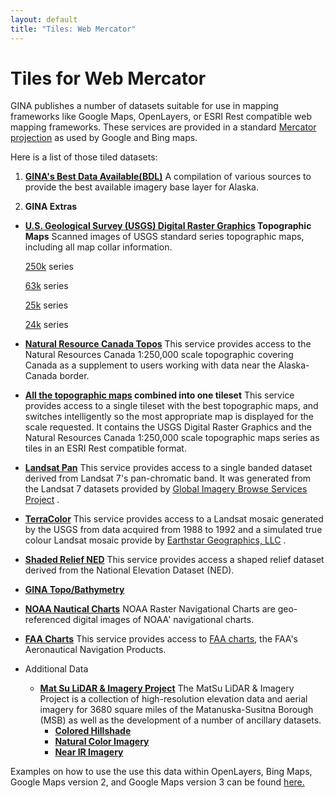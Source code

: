 ```yaml
---
layout: default
title: "Tiles: Web Mercator"
---
```


Tiles for Web Mercator
======================

GINA publishes a number of datasets suitable for use in mapping frameworks like Google Maps, OpenLayers, or ESRI Rest compatible web mapping frameworks. These services are provided in a standard [Mercator projection](http://en.wikipedia.org/wiki/Mercator_projection) as used by Google and Bing maps.

Here is a list of those tiled datasets:

1. **[GINA's Best Data Available(BDL)](web_bdl.html)**
    A compilation of various sources to provide the best available imagery base layer for Alaska.

2. **GINA Extras**

-   **[U.S. Geological Survey (USGS) Digital Raster Graphics](http://topomaps.usgs.gov/drg/) Topographic Maps**
    Scanned images of USGS standard series topographic maps, including all map collar information.

      [250k](web_250k_drg.html) series

      [63k](web_63k_drg.html) series

      [25k](web_25k_drg.html) series

      [24k](web_24k_drg.html) series

-   **[Natural Resource Canada Topos](web_nrcan_topo.html)**
      This service provides access to the Natural Resources Canada 1:250,000 scale topographic covering Canada as a supplement to users working with data near the Alaska-Canada border.

-   **[All the topographic maps](web_drg.html) combined into one tileset**
      This service provides access to a single tileset with the best topographic maps, and switches intelligently so the most appropriate map is displayed for the scale requested. It contains the USGS Digital Raster Graphics and the Natural Resources Canada 1:250,000 scale topographic maps series as tiles in an ESRI Rest compatible format.

-   **[Landsat Pan](web_landsat_pan.html)**
      This service provides access to a single banded dataset derived from Landsat 7's pan-chromatic band. It was generated from the Landsat 7 datasets provided by [Global Imagery Browse Services Project](https://wiki.earthdata.nasa.gov/display/GIBS) .

-   **[TerraColor](web_terracolor.html)**
      This service provides access to a Landsat mosaic generated by the USGS from data acquired from 1988 to 1992 and a simulated true colour Landsat mosaic provide by [Earthstar Geographics, LLC](http://terracolor.net) .

-   **[Shaded Relief NED](web_ned.html)**
      This service provides access a shaped relief dataset derived from the National Elevation Dataset (NED).

-   **[GINA Topo/Bathymetry](http://www.gina.alaska.edu/data/gtopo-dem-bathymetry)**

-   **[NOAA Nautical Charts](web_noaa_charts.html)**
      NOAA Raster Navigational Charts are geo-referenced digital images of NOAA' navigational charts.

-   **[FAA Charts](web_faa_charts.html)**
      This service provides access to [FAA charts](http://www.faa.gov/air_traffic/flight_info/aeronav/), the FAA's Aeronautical Navigation Products.

-   Additional Data
    -   **[Mat Su LiDAR & Imagery Project](http://www.matsugov.us/it/gis/2011-lidar-imagery-project)**
        The MatSu LiDAR & Imagery Project is a collection of high-resolution elevation data and aerial imagery for 3680 square miles of the Matanuska-Susitna Borough (MSB) as well as the development of a number of ancillary datasets.
        -   **[Colored Hillshade](web_matsu_dem.html)**
        -   **[Natural Color Imagery](web_matsu_imagery_rgb.html)**
        -   **[Near IR Imagery](web_matsu_imagery_nir.html)**

Examples on how to use the use this data within OpenLayers, Bing Maps, Google Maps version 2, and Google Maps version 3 can be found [here.](http://gisjam.gina.alaska.edu/aksmc2010)
